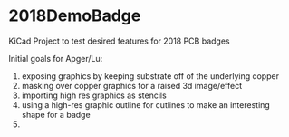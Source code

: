 # 2018DemoBadge
KiCad Project to test desired features for 2018 PCB badges

Initial goals for Apger/Lu:
1.  exposing graphics by keeping substrate off of the underlying copper
2.  masking over copper graphics for a raised 3d image/effect
3.  importing high res graphics as stencils
4.  using a high-res graphic outline for cutlines to make an interesting shape for a badge
5. 
